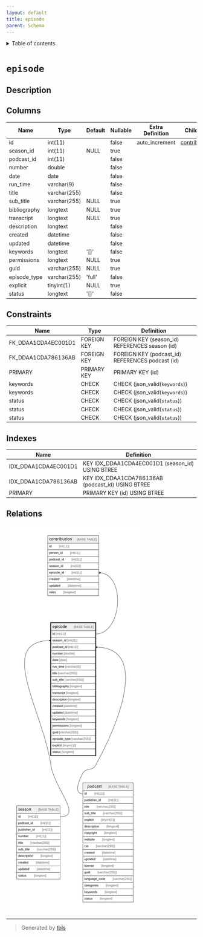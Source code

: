 ```yaml
---
layout: default
title: episode
parent: Schema
---
```


<details markdown="block">
  <summary>
    Table of contents
  </summary>
  {: .text-delta }
1. TOC
{:toc}
</details>

# `episode`

## Description

## Columns

|Name|Type|Default|Nullable|Extra Definition|Children|Parents|Comment|
|----|----|-------|--------|----------------|--------|-------|-------|
|id|int(11)||false|auto_increment|[contribution](contribution.md)|||
|season_id|int(11)|NULL|true|||[season](season.md)||
|podcast_id|int(11)||false|||[podcast](podcast.md)||
|number|double||false|||||
|date|date||false|||||
|run_time|varchar(9)||false|||||
|title|varchar(255)||false|||||
|sub_title|varchar(255)|NULL|true|||||
|bibliography|longtext|NULL|true|||||
|transcript|longtext|NULL|true|||||
|description|longtext||false|||||
|created|datetime||false||||(DC2Type:datetime_immutable)|
|updated|datetime||false||||(DC2Type:datetime_immutable)|
|keywords|longtext|'[]'|false||||(DC2Type:json)|
|permissions|longtext|NULL|true|||||
|guid|varchar(255)|NULL|true|||||
|episode_type|varchar(255)|'full'|false|||||
|explicit|tinyint(1)|NULL|true|||||
|status|longtext|'[]'|false||||(DC2Type:json)|

## Constraints

| Name | Type | Definition |
| ---- | ---- | ---------- |
| FK_DDAA1CDA4EC001D1 | FOREIGN KEY | FOREIGN KEY (season_id) REFERENCES season (id) |
| FK_DDAA1CDA786136AB | FOREIGN KEY | FOREIGN KEY (podcast_id) REFERENCES podcast (id) |
| PRIMARY | PRIMARY KEY | PRIMARY KEY (id) |
| keywords | CHECK | CHECK (json_valid(`keywords`)) |
| keywords | CHECK | CHECK (json_valid(`keywords`)) |
| status | CHECK | CHECK (json_valid(`status`)) |
| status | CHECK | CHECK (json_valid(`status`)) |
| status | CHECK | CHECK (json_valid(`status`)) |

## Indexes

| Name | Definition |
| ---- | ---------- |
| IDX_DDAA1CDA4EC001D1 | KEY IDX_DDAA1CDA4EC001D1 (season_id) USING BTREE |
| IDX_DDAA1CDA786136AB | KEY IDX_DDAA1CDA786136AB (podcast_id) USING BTREE |
| PRIMARY | PRIMARY KEY (id) USING BTREE |

## Relations

![er](episode.svg)

---

> Generated by [tbls](https://github.com/k1LoW/tbls)

<script>
    const linkList = [].slice.call(document.querySelectorAll('a[href$=".md"]'));
    linkList.map(function (linkEl) {
        linkEl.href = linkEl.href.replace('.md', '.html');
    });
</script>